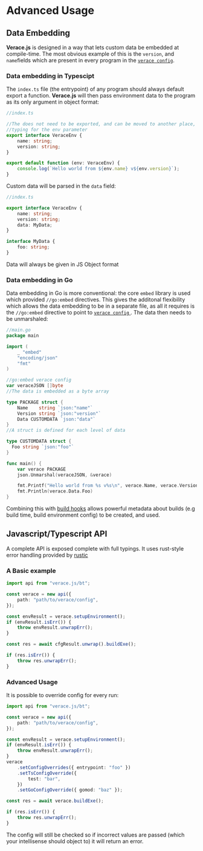 # Advanced Usage

## Data Embedding

**Verace.js** is designed in a way that lets custom data be embedded at compile-time. The most obvious example of this is the `version`, and `name`fields which are present in every program in the [`verace config`](/docs/bt/CONFIGURING.md).

### Data embedding in Typescipt

The `index.ts` file (the entrypoint) of any program should always default export a function. **Verace.js** will then pass environment data to the program as its only argument in object format:

```ts
//index.ts

//The does not need to be exported, and can be moved to another place, its sole purpose is to provide
//typing for the env parameter
export interface VeraceEnv {
	name: string;
	version: string;
}

export default function (env: VeraceEnv) {
	console.log(`Hello world from ${env.name} v${env.version}`);
}
```

Custom data will be parsed in the `data` field:

```ts
//index.ts

export interface VeraceEnv {
	name: string;
	version: string;
	data: MyData;
}

interface MyData {
	foo: string;
}
```

Data will always be given in JS Object format

### Data embedding in Go

Data embedding in Go is more conventional: the core `embed` library is used which provided `//go:embed` directives. This gives the additonal flexibility which allows the data embedding to be in a separate file, as all it requires is the `//go:embed` directive to point to [ `verace config` ](/docs/bt/CONFIGURING.md). The data then needs to be unmarshaled:

```go
//main.go
package main

import (
    _ "embed"
    "encoding/json"
    "fmt"
)

//go:embed verace config
var veraceJSON []byte
//The data is embedded as a byte array

type PACKAGE struct {
	Name    string `json:"name"`
	Version string `json:"version"`
    Data CUSTOMDATA `json:"data"`
}
//A struct is defined for each level of data

type CUSTOMDATA struct {
  Foo string `json:"foo"`
}

func main() {
    var verace PACKAGE
    json.Unmarshal(veraceJSON, &verace)

    fmt.Printf("Hello world from %s v%s\n", verace.Name, verace.Version)
    fmt.Println(verace.Data.Foo)
}
```

Combining this with [build hooks](/docs/bt/CONFIGURING.md) allows powerful metadata about builds (e.g build time, build environment config) to be created, and used.

## Javascript/Typescript API

A complete API is exposed complete with full typings. It uses rust-style error handling provided by [rustic](https://github.com/franeklubi/rustic)

### A Basic example

```ts
import api from "verace.js/bt";

const verace = new api({
	path: "path/to/verace/config",
});

const envResult = verace.setupEnvironment();
if (envResult.isErr()) {
	throw envResult.unwrapErr();
}

const res = await cfgResult.unwrap().buildExe();

if (res.isErr()) {
	throw res.unwrapErr();
}
```

### Advanced Usage

It is possible to override config for every run:

```ts
import api from "verace.js/bt";

const verace = new api({
	path: "path/to/verace/config",
});

const envResult = verace.setupEnvironment();
if (envResult.isErr()) {
	throw envResult.unwrapErr();
}
verace
	.setConfigOverrides({ entrypoint: "foo" })
	.setTsConfigOverride({
		test: "bar",
	})
	.setGoConfigOverride({ gomod: "baz" });

const res = await verace.buildExe();

if (res.isErr()) {
	throw res.unwrapErr();
}
```

The config will still be checked so if incorrect values are passed (which your intellisense should object to) it will return an error.
